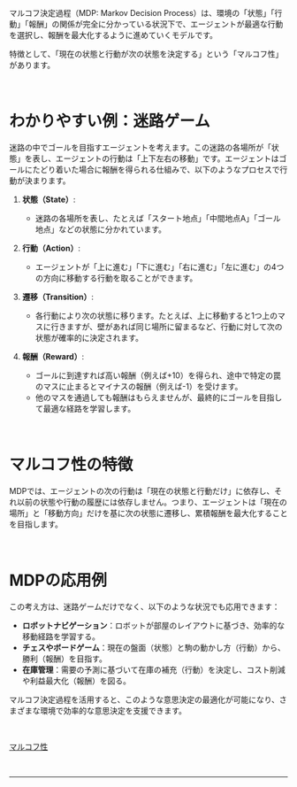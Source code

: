 マルコフ決定過程（MDP: Markov Decision Process）は、環境の「状態」「行動」「報酬」の関係が完全に分かっている状況下で、エージェントが最適な行動を選択し、報酬を最大化するように進めていくモデルです。  

特徴として、「現在の状態と行動が次の状態を決定する」という「マルコフ性」があります。

<br>

# わかりやすい例：迷路ゲーム
迷路の中でゴールを目指すエージェントを考えます。この迷路の各場所が「状態」を表し、エージェントの行動は「上下左右の移動」です。エージェントはゴールにたどり着いた場合に報酬を得られる仕組みで、以下のようなプロセスで行動が決まります。

1. **状態（State）**:
   - 迷路の各場所を表し、たとえば「スタート地点」「中間地点A」「ゴール地点」などの状態に分かれています。
   
2. **行動（Action）**:
   - エージェントが「上に進む」「下に進む」「右に進む」「左に進む」の4つの方向に移動する行動を取ることができます。
   
3. **遷移（Transition）**:
   - 各行動により次の状態に移ります。たとえば、上に移動すると1つ上のマスに行きますが、壁があれば同じ場所に留まるなど、行動に対して次の状態が確率的に決定されます。

4. **報酬（Reward）**:
   - ゴールに到達すれば高い報酬（例えば+10）を得られ、途中で特定の罠のマスに止まるとマイナスの報酬（例えば-1）を受けます。
   - 他のマスを通過しても報酬はもらえませんが、最終的にゴールを目指して最適な経路を学習します。

<br>

# マルコフ性の特徴
MDPでは、エージェントの次の行動は「現在の状態と行動だけ」に依存し、それ以前の状態や行動の履歴には依存しません。つまり、エージェントは「現在の場所」と「移動方向」だけを基に次の状態に遷移し、累積報酬を最大化することを目指します。

<br>

# MDPの応用例
この考え方は、迷路ゲームだけでなく、以下のような状況でも応用できます：
- **ロボットナビゲーション**：ロボットが部屋のレイアウトに基づき、効率的な移動経路を学習する。
- **チェスやボードゲーム**：現在の盤面（状態）と駒の動かし方（行動）から、勝利（報酬）を目指す。
- **在庫管理**：需要の予測に基づいて在庫の補充（行動）を決定し、コスト削減や利益最大化（報酬）を図る。

マルコフ決定過程を活用すると、このような意思決定の最適化が可能になり、さまざまな環境で効率的な意思決定を支援できます。


<br>

[マルコフ性](マルコフ性.md)

<br>

---

<br>